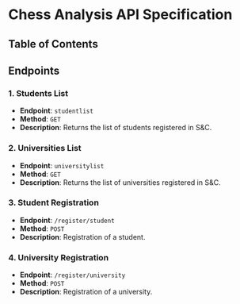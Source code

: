 # Chess Analysis API Specification

## Table of Contents


## Endpoints

### 1. Students List

- **Endpoint**: `studentlist`
- **Method**: `GET`
- **Description**: Returns the list of students registered in S&C.


### 2. Universities List

- **Endpoint**: `universitylist`
- **Method**: `GET`
- **Description**: Returns the list of universities registered in S&C.


### 3. Student Registration

- **Endpoint**: `/register/student`
- **Method**: `POST`
- **Description**: Registration of a student.


### 4. University Registration

- **Endpoint**: `/register/university`
- **Method**: `POST`
- **Description**: Registration of a university.